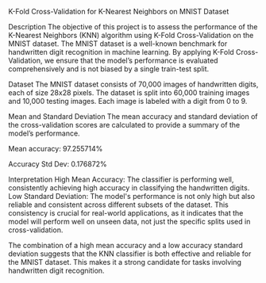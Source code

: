 K-Fold Cross-Validation for K-Nearest Neighbors on MNIST Dataset


Description
The objective of this project is to assess the performance of the K-Nearest Neighbors (KNN) algorithm using K-Fold Cross-Validation on the MNIST dataset. The MNIST dataset is a well-known benchmark for handwritten digit recognition in machine learning. By applying K-Fold Cross-Validation, we ensure that the model’s performance is evaluated comprehensively and is not biased by a single train-test split.


Dataset
The MNIST dataset consists of 70,000 images of handwritten digits, each of size 28x28 pixels. The dataset is split into 60,000 training images and 10,000 testing images. Each image is labeled with a digit from 0 to 9.


Mean and Standard Deviation
The mean accuracy and standard deviation of the cross-validation scores are calculated to provide a summary of the model’s performance. 


Mean accuracy: 97.255714%

Accuracy Std Dev: 0.176872%


Interpretation
High Mean Accuracy: The classifier is performing well, consistently achieving high accuracy in classifying the handwritten digits.
Low Standard Deviation: The model's performance is not only high but also reliable and consistent across different subsets of the dataset. This consistency is crucial for real-world applications, as it indicates that the model will perform well on unseen data, not just the specific splits used in cross-validation.


The combination of a high mean accuracy and a low accuracy standard deviation suggests that the KNN classifier is both effective and reliable for the MNIST dataset. This makes it a strong candidate for tasks involving handwritten digit recognition.
